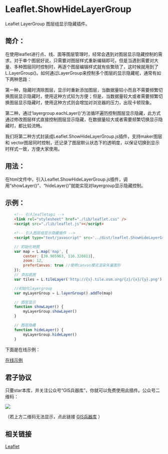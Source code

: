 # Leaflet.ShowHideLayerGroup
Leaflet LayerGroup 图层组显示隐藏插件。

## 简介：

在使用leaflet进行点、线、面等图层管理时，经常会遇到对图层显示隐藏控制的需求，对于单个图层好说，只需要对图层样式重新编辑即可。但是当遇到需要对大量、多种图层同时控制时，再逐个图层编辑样式就有些繁琐了，这时候就用到了L.LayerGroup()。如何通过LayerGroup来控制多个图层的显示隐藏呢，通常有如下两种思路：

第一种，隐藏时清除图层，显示时重新添加图层，当数据量较小而且不需要频繁切换图层显示隐藏时，使用这种方式较为方便；但是，当数据量较大或者需要频繁切换图层显示隐藏时，使用这种方式则会增加对浏览器的压力，出现卡顿现象。

第二种，通过‘layergroup.eachLayer()’方法循环遍历控制图层显示隐藏，此方式通过修改图层样式直接控制图层显示隐藏，在数据量较大或者需要频繁切换显示隐藏时，都比较流畅。

我们将第二种方式封装成Leaflet.ShowHideLayerGroup.js插件，支持maker图层 和 vector图层同时控制，还记录了图层默认状态下的透明度，以保证切换到显示时样式一致，方便大家使用。

## 用法：

在html文件中，引入Leaflet.ShowHideLayerGroup.js插件，调用“showLayer()”、“hideLayer()”就能实现对layergroup显示隐藏控制。

## 示例：

~~~ html
    <!-- 引入leafletapi -->
    <link rel="stylesheet" href="./lib/leaflet.css" />
    <script src="./lib/leaflet.js"></script>

    <!-- 引入图层组显示隐藏插件 -->
    <script type="text/javascript" src='../dist/leaflet.ShowHideLayerGroup.min.js'></script>
~~~

~~~ js
	// 初始化地图
    var map = L.map('map', {
        center: [39.905963, 116.320813],
        zoom: 12,
        preferCanvas: true //使用canvas模式渲染矢量图形 
    });
    // 添加底图
    var tiles = L.tileLayer('http://{s}.tile.osm.org/{z}/{x}/{y}.png').addTo(map);

	//初始化layergroup
	var myLayerGroup = L.layerGroup().addTo(map)

    // 图层显示
    function showLayer() {
        myLayerGroup.showLayer()
    }

    // 图层隐藏
    function hideLayer() {
        myLayerGroup.hideLayer()
    }
~~~

下面是在线示例：

[在线示例](http://gisarmory.xyz/Leaflet.ShowHideLayerGroup/examples/index.html)



## 君子协议
只要star本库，并关注公众号“GIS兵器库”，你就可以免费使用此插件。公众号二维码：

![](http://blogimage.gisarmory.xyz/20200923063756.png)

（若上方二维码无法显示，点此链接 [GIS兵器库](http://blogimage.gisarmory.xyz/20200923063756.png) ）

## 相关链接

[Leaflet](https://leafletjs.com/index.html)


